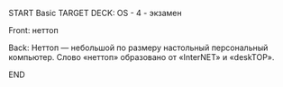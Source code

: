 START
Basic
TARGET DECK: OS - 4 - экзамен

Front: неттоп  

Back: Неттоп — небольшой по размеру настольный персональный компьютер. Слово «неттоп» образовано от «InterNET» и «deskTOP».
<!--ID: 1663427618345-->
END